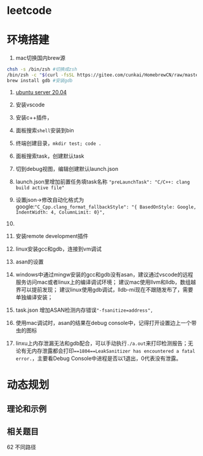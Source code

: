 # leetcode

# 环境搭建
1. mac切换国内brew源
```bash
chsh -s /bin/zsh #切换成zsh
/bin/zsh -c "$(curl -fsSL https://gitee.com/cunkai/HomebrewCN/raw/master/Homebrew.sh)" #下载homebrew
brew install gdb #安装gdb
```
1. [ubuntu server 20.04](00_environment/environment_ubuntu.md)

2. 安装vscode
  1. 安装c++插件，
  2. 面板搜索`shell`安装到bin
  3. 终端创建目录，`mkdir test; code .`
  4. 面板搜索task，创建默认task
  5. 切到debug视图，编辑创建默认launch.json
  6. launch.json里增加前置任务填task名称 `"preLaunchTask": "C/C++: clang build active file"`
  7. 设置json->修改自动化格式为google:`"C_Cpp.clang_format_fallbackStyle": "{ BasedOnStyle: Google, IndentWidth: 4, ColumnLimit: 0}",`
  8. 
  9. 安装remote development插件
  10. linux安装gcc和gdb，连接到vm调试
  
3. asan的设置
  1. windows中通过mingw安装的gcc和gdb没有asan，建议通过vscode的远程服务访问mac或者linux上的编译调试环境；
  建议mac使用llvm和lldb，数组越界可以提前发现；
  建议linux使用gdb调试，lldb-mi现在不跟随发布了，需要单独编译安装；
  1. task.json 增加ASAN检测内存错误`"-fsanitize=address",`
  1. 使用mac调试时，asan的结果在debug console中，记得打开设置边上一个带虫的图标
  1. linxu上内存泄漏无法和gdb配合，可以手动执行`./a.out`来打印检测报告；无论有无内存泄露都会打印`==1804==LeakSanitizer has encountered a fatal error.`，主要看Debug Console中进程是否以1退出，0代表没有泄露。
  
# 动态规划
## 理论和示例


## 相关题目
62 不同路径  


